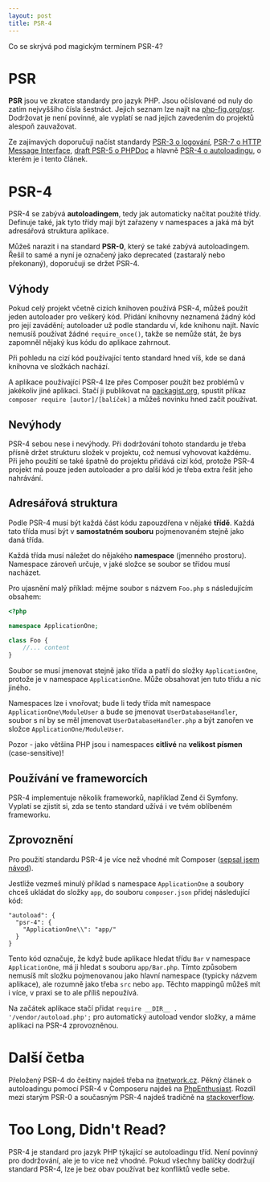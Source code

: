 ```yaml
---
layout: post
title: PSR-4
---
```


Co se skrývá pod magickým termínem PSR-4?

# PSR
**PSR** jsou ve zkratce standardy pro jazyk PHP. Jsou očíslované od nuly do zatím nejvyššího čísla šestnáct. Jejich seznam lze najít na [php-fig.org/psr](http://www.php-fig.org/psr/). Dodržovat je není povinné, ale vyplatí se nad jejich zavedením do projektů alespoň zauvažovat.

Ze zajímavých doporučuji načíst standardy [PSR-3 o logování](http://www.php-fig.org/psr/psr-3/), [PSR-7 o HTTP Message Interface](http://www.php-fig.org/psr/psr-7/), [draft PSR-5 o PHPDoc](https://github.com/phpDocumentor/fig-standards/tree/master/proposed) a hlavně [PSR-4 o autoloadingu](http://www.php-fig.org/psr/psr-4/), o kterém je i tento článek. 


# PSR-4
PSR-4 se zabývá **autoloadingem**, tedy jak automaticky načítat použité třídy. Definuje také, jak tyto třídy mají být zařazeny v namespaces a jaká má být adresářová struktura aplikace. 

Můžeš narazit i na standard **PSR-0**, který se také zabývá autoloadingem. Řešil to samé a nyní je označený jako deprecated (zastaralý nebo překonaný), doporučuji se držet PSR-4. 

## Výhody
Pokud celý projekt včetně cizích knihoven používá PSR-4, můžeš použít jeden autoloader pro veškerý kód. Přidání knihovny neznamená žádný kód pro její zavádění; autoloader už podle standardu ví, kde knihonu najít. Navíc nemusíš používat žádné `require_once()`, takže se nemůže stát, že bys zapomněl nějaký kus kódu do aplikace zahrnout. 

Při pohledu na cizí kód používající tento standard hned víš, kde se daná knihovna ve složkách nachází. 

A aplikace používající PSR-4 lze přes Composer použít bez problémů v jakékoliv jiné aplikaci. Stačí ji publikovat na [packagist.org](https://packagist.org/), spustit příkaz `composer require [autor]/[balíček]` a můžeš novinku hned začít používat.

## Nevýhody
PSR-4 sebou nese i nevýhody. Při dodržování tohoto standardu je třeba přísně držet strukturu složek v projektu, což nemusí vyhovovat každému. Při jeho použití se také špatně do projektu přidává cizí kód, protože PSR-4 projekt má pouze jeden autoloader a pro další kód je třeba extra řešit jeho nahrávání. 

## Adresářová struktura
Podle PSR-4 musí být každá část kódu zapouzdřena v nějaké **třídě**. Každá tato třída musí být v **samostatném souboru** pojmenovaném stejně jako daná třída. 

Každá třída musí náležet do nějakého **namespace** (jmenného prostoru). Namespace zároveň určuje, v jaké složce se soubor se třídou musí nacházet.

Pro ujasnění malý příklad: mějme soubor s názvem `Foo.php` s následujícím obsahem: 

```php
<?php

namespace ApplicationOne;

class Foo {
    //... content
}

```

Soubor se musí jmenovat stejně jako třída a patří do složky `ApplicationOne`, protože je v namespace `ApplicationOne`. Může obsahovat jen tuto třídu a nic jiného. 

Namespaces lze i vnořovat; bude li tedy třída mít namespace `ApplicationOne\ModuleUser` a bude se jmenovat `UserDatabaseHandler`, soubor s ní by se měl jmenovat `UserDatabaseHandler.php` a být zanořen ve složce `ApplicationOne/ModuleUser`. 

Pozor - jako většina PHP jsou i namespaces **citlivé** na **velikost písmen** (case-sensitive)!

## Používání ve frameworcích
PSR-4 implementuje několik frameworků, například Zend či Symfony. Vyplatí se zjistit si, zda se tento standard užívá i ve tvém oblíbeném frameworku. 

## Zprovoznění
Pro použití standardu PSR-4 je více než vhodné mít Composer ([sepsal jsem návod](http://jakpsatphp.cz/Jak-psat-php-Zavislosti+verzovaci-systemy+debugging/#composer)). 

Jestliže vezmeš minulý příklad s namespace `ApplicationOne` a soubory chceš ukládat do složky `app`, do souboru `composer.json` přidej následující kód: 

```
"autoload": {
  "psr-4": {
    "ApplicationOne\\": "app/"
  }
}
```

Tento kód označuje, že když bude aplikace hledat třídu `Bar` v namespace `ApplicationOne`, má ji hledat s souboru `app/Bar.php`. Tímto způsobem nemusíš mít složku pojmenovanou jako hlavní namespace (typicky názvem aplikace), ale rozumně jako třeba  `src` nebo `app`. Těchto mappingů můžeš mít i více, v praxi se to ale příliš nepoužívá. 

Na začátek aplikace stačí přidat `require __DIR__ . '/vendor/autoload.php';` pro automatický autoload vendor složky, a máme aplikaci na PSR-4 zprovozněnou. 


# Další četba
Přeložený PSR-4 do češtiny najdeš třeba na [itnetwork.cz](https://www.itnetwork.cz/php/psr/standardy-jazyka-php-psr-4-autoloading). Pěkný článek o autoloadingu pomocí PSR-4 v Composeru najdeš na [PhpEnthusiast](http://phpenthusiast.com/blog/how-to-autoload-with-composer). Rozdíl mezi starým PSR-0 a současným PSR-4 najdeš tradičně na [stackoverflow](https://stackoverflow.com/questions/24868586/what-is-the-difference-between-psr-0-and-psr-4). 

# Too Long, Didn't Read?
PSR-4 je standard pro jazyk PHP týkající se autoloadingu tříd. Není povinný pro dodržování, ale je to více než vhodné. Pokud všechny balíčky dodržují standard PSR-4, lze je bez obav používat bez konfliktů vedle sebe. 
